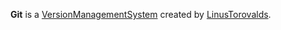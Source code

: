 **Git** is a [VersionManagementSystem](?VersionManagementSystem) created by [LinusTorovalds](?LinusTorovalds).

